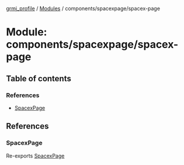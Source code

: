 [grmj_profile](../README.md) / [Modules](../modules.md) / components/spacexpage/spacex-page

# Module: components/spacexpage/spacex-page

## Table of contents

### References

- [SpacexPage](components_spacexpage_spacex_page-1.md#spacexpage)

## References

### SpacexPage

Re-exports [SpacexPage](../classes/components_spacexpage_spacex_page.SpacexPage.md)
